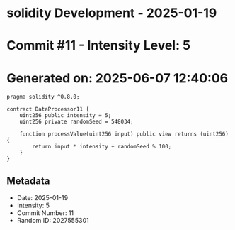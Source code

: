 ﻿# solidity Development - 2025-01-19
# Commit #11 - Intensity Level: 5
# Generated on: 2025-06-07 12:40:06
```solidity
pragma solidity ^0.8.0;

contract DataProcessor11 {
    uint256 public intensity = 5;
    uint256 private randomSeed = 548034;

    function processValue(uint256 input) public view returns (uint256) {
        return input * intensity + randomSeed % 100;
    }
}
```
## Metadata
- Date: 2025-01-19
- Intensity: 5
- Commit Number: 11
- Random ID: 2027555301
